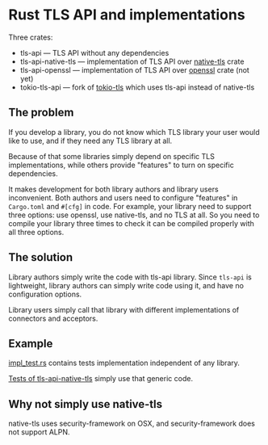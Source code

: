 # Rust TLS API and implementations

Three crates:
* tls-api — TLS API without any dependencies
* tls-api-native-tls — implementation of TLS API over
  [native-tls](https://github.com/sfackler/rust-native-tls) crate
* tls-api-openssl — implementation of TLS API over
  [openssl](https://github.com/sfackler/rust-openssl) crate (not yet)
* tokio-tls-api — fork of [tokio-tls](https://github.com/tokio-rs/tokio-tls)
  which uses tls-api instead of native-tls

## The problem

If you develop a library, you do not know which TLS library your user would like to use,
and if they need any TLS library at all.

Because of that some libraries simply depend on specific TLS implementations, while others
provide "features" to turn on specific dependencies.

It makes development for both library authors and library users inconvenient.
Both authors and users need to configure "features" in `Cargo.toml` and `#[cfg]` in code.
For example, your library need to support three options: use openssl, use native-tls, and
no TLS at all. So you need to compile your library three times to check it can be compiled
properly with all three options.

## The solution

Library authors simply write the code with tls-api library. Since `tls-api` is
lightweight, library authors can simply write code using it, and have no configuration options.

Library users simply call that library with different implementations of connectors and acceptors.

## Example

[impl_test.rs](https://github.com/stepancheg/rust-tls-api/blob/master/api/src/impl_test.rs)
contains tests implementation independent of any library.

[Tests of tls-api-native-tls](https://github.com/stepancheg/rust-tls-api/blob/master/native-tls/tests/test.rs)
simply use that generic code.

## Why not simply use native-tls

native-tls uses security-framework on OSX, and security-framework does not support ALPN.

